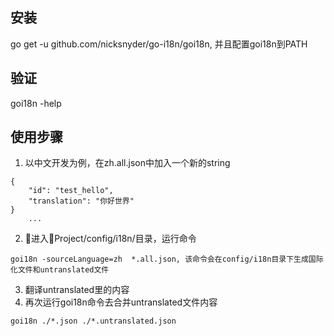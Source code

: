 ## 安装
go get -u github.com/nicksnyder/go-i18n/goi18n, 并且配置goi18n到PATH

## 验证
goi18n -help

## 使用步骤
1. 以中文开发为例，在zh.all.json中加入一个新的string
```
{
    "id": "test_hello",
    "translation": "你好世界"
}
    ...
```
2. 进入Project/config/i18n/目录，运行命令
```
goi18n -sourceLanguage=zh  *.all.json, 该命令会在config/i18n目录下生成国际化文件和untranslated文件
```
3. 翻译untranslated里的内容
4. 再次运行goi18n命令去合并untranslated文件内容 
``` 
goi18n ./*.json ./*.untranslated.json
```